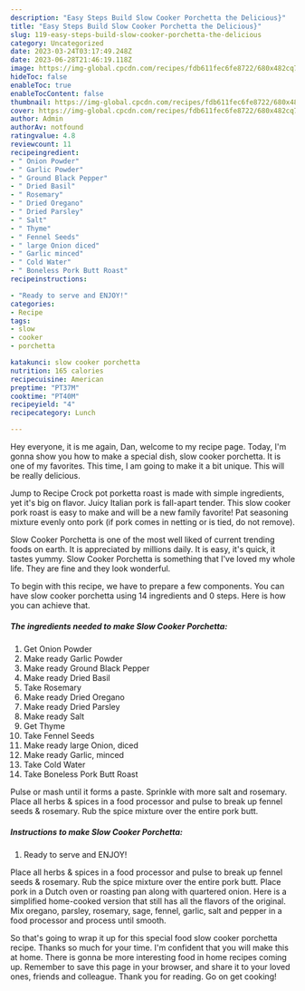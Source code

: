 ```yaml
---
description: "Easy Steps Build Slow Cooker Porchetta the Delicious}"
title: "Easy Steps Build Slow Cooker Porchetta the Delicious}"
slug: 119-easy-steps-build-slow-cooker-porchetta-the-delicious
category: Uncategorized
date: 2023-03-24T03:17:49.248Z
date: 2023-06-28T21:46:19.118Z
image: https://img-global.cpcdn.com/recipes/fdb611fec6fe8722/680x482cq70/slow-cooker-porchetta-recipe-main-photo.jpg
hideToc: false
enableToc: true
enableTocContent: false
thumbnail: https://img-global.cpcdn.com/recipes/fdb611fec6fe8722/680x482cq70/slow-cooker-porchetta-recipe-main-photo.jpg
cover: https://img-global.cpcdn.com/recipes/fdb611fec6fe8722/680x482cq70/slow-cooker-porchetta-recipe-main-photo.jpg
author: Admin
authorAv: notfound
ratingvalue: 4.8
reviewcount: 11
recipeingredient:
- " Onion Powder"
- " Garlic Powder"
- " Ground Black Pepper"
- " Dried Basil"
- " Rosemary"
- " Dried Oregano"
- " Dried Parsley"
- " Salt"
- " Thyme"
- " Fennel Seeds"
- " large Onion diced"
- " Garlic minced"
- " Cold Water"
- " Boneless Pork Butt Roast"
recipeinstructions:

- "Ready to serve and ENJOY!"
categories:
- Recipe
tags:
- slow
- cooker
- porchetta

katakunci: slow cooker porchetta 
nutrition: 165 calories
recipecuisine: American
preptime: "PT37M"
cooktime: "PT40M"
recipeyield: "4"
recipecategory: Lunch

---
```



Hey everyone, it is me again, Dan, welcome to my recipe page. Today, I'm gonna show you how to make a special dish, slow cooker porchetta. It is one of my favorites. This time, I am going to make it a bit unique. This will be really delicious.

Jump to Recipe Crock pot porketta roast is made with simple ingredients, yet it&#39;s big on flavor. Juicy Italian pork is fall-apart tender. This slow cooker pork roast is easy to make and will be a new family favorite! Pat seasoning mixture evenly onto pork (if pork comes in netting or is tied, do not remove).

Slow Cooker Porchetta is one of the most well liked of current trending foods on earth. It is appreciated by millions daily. It is easy, it's quick, it tastes yummy. Slow Cooker Porchetta is something that I've loved my whole life. They are fine and they look wonderful.


To begin with this recipe, we have to prepare a few components. You can have slow cooker porchetta using 14 ingredients and 0 steps. Here is how you can achieve that.

<!--inarticleads1-->

##### The ingredients needed to make Slow Cooker Porchetta:

1. Get  Onion Powder
1. Make ready  Garlic Powder
1. Make ready  Ground Black Pepper
1. Make ready  Dried Basil
1. Take  Rosemary
1. Make ready  Dried Oregano
1. Make ready  Dried Parsley
1. Make ready  Salt
1. Get  Thyme
1. Take  Fennel Seeds
1. Make ready  large Onion, diced
1. Make ready  Garlic, minced
1. Take  Cold Water
1. Take  Boneless Pork Butt Roast


Pulse or mash until it forms a paste. Sprinkle with more salt and rosemary. Place all herbs &amp; spices in a food processor and pulse to break up fennel seeds &amp; rosemary. Rub the spice mixture over the entire pork butt. 

<!--inarticleads2-->

##### Instructions to make Slow Cooker Porchetta:


1. Ready to serve and ENJOY!

Place all herbs &amp; spices in a food processor and pulse to break up fennel seeds &amp; rosemary. Rub the spice mixture over the entire pork butt. Place pork in a Dutch oven or roasting pan along with quartered onion. Here is a simplified home-cooked version that still has all the flavors of the original. Mix oregano, parsley, rosemary, sage, fennel, garlic, salt and pepper in a food processor and process until smooth. 

So that's going to wrap it up for this special food slow cooker porchetta recipe. Thanks so much for your time. I'm confident that you will make this at home. There is gonna be more interesting food in home recipes coming up. Remember to save this page in your browser, and share it to your loved ones, friends and colleague. Thank you for reading. Go on get cooking!
